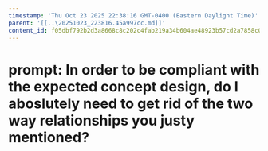 ```yaml
---
timestamp: 'Thu Oct 23 2025 22:38:16 GMT-0400 (Eastern Daylight Time)'
parent: '[[..\20251023_223816.45a997cc.md]]'
content_id: f05dbf792b2d3a8668c8c202c4fab219a34b604ae48923b57cd2a7858c0654fd
---
```


# prompt: In order to be compliant with the expected concept design, do I aboslutely need to get rid of the two way relationships you justy mentioned?
